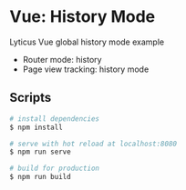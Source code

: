 # Vue: History Mode

Lyticus Vue global history mode example

- Router mode: history
- Page view tracking: history mode

## Scripts

``` bash
# install dependencies
$ npm install

# serve with hot reload at localhost:8080
$ npm run serve

# build for production
$ npm run build
```